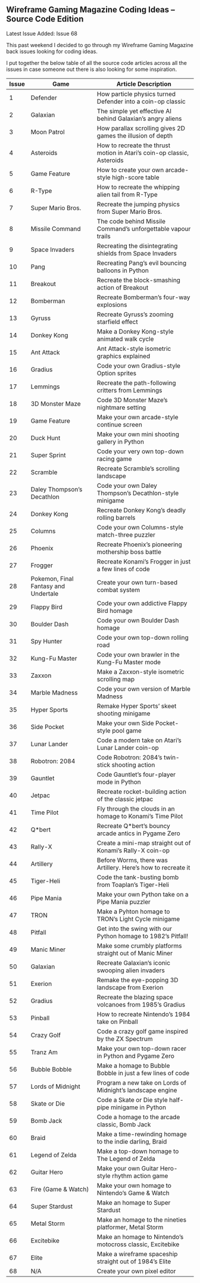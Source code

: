 ## Wireframe Gaming Magazine Coding Ideas – Source Code Edition

Latest Issue Added: Issue 68

This past weekend I decided to go through my Wireframe Gaming Magazine back issues looking for coding ideas.

I put together the below table of all the source code articles across all the issues in case someone out there is also looking for some inspiration.

| Issue | Game                                 | Article Description                                                     |
|-------|--------------------------------------|-------------------------------------------------------------------------|
| 1     | Defender                             | How particle physics turned Defender into a coin-op classic             |
| 2     | Galaxian                             | The simple yet effective AI behind Galaxian’s angry aliens              |
| 3     | Moon Patrol                          | How parallax scrolling gives 2D games the illusion of depth             |
| 4     | Asteroids                            | How to recreate the thrust motion in Atari’s coin-op classic, Asteroids |
| 5     | Game Feature                         | How to create your own arcade-style high-score table                    |
| 6     | R-Type                               | How to recreate the whipping alien tail from R-Type                     |
| 7     | Super Mario Bros.                    | Recreate the jumping physics from Super Mario Bros.                     |
| 8     | Missile Command                      | The code behind Missile Command’s unforgettable vapour trails           |
| 9     | Space Invaders                       | Recreating the disintegrating shields from Space Invaders               |
| 10    | Pang                                 | Recreating Pang’s evil bouncing balloons in Python                      |
| 11    | Breakout                             | Recreate the block-smashing action of Breakout                          |
| 12    | Bomberman                            | Recreate Bomberman’s four-way explosions                                |
| 13    | Gyruss                               | Recreate Gyruss’s zooming starfield effect                              |
| 14    | Donkey Kong                          | Make a Donkey Kong-style animated walk cycle                            |
| 15    | Ant Attack                           | Ant Attack-style isometric graphics explained                           |
| 16    | Gradius                              | Code your own Gradius-style Option sprites                              |
| 17    | Lemmings                             | Recreate the path-following critters from Lemmings                      |
| 18    | 3D Monster Maze                      | Code 3D Monster Maze’s nightmare setting                                |
| 19    | Game Feature                         | Make your own arcade-style continue screen                              |
| 20    | Duck Hunt                            | Make your own mini shooting gallery in Python                           |
| 21    | Super Sprint                         | Code your very own top-down racing game                                 |
| 22    | Scramble                             | Recreate Scramble’s scrolling landscape                                 |
| 23    | Daley Thompson’s Decathlon           | Code your own Daley Thompson’s Decathlon-style minigame                 |
| 24    | Donkey Kong                          | Recreate Donkey Kong’s deadly rolling barrels                           |
| 25    | Columns                              | Code your own Columns-style match-three puzzler                         |
| 26    | Phoenix                              | Recreate Phoenix’s pioneering mothership boss battle                    |
| 27    | Frogger                              | Recreate Konami’s Frogger in just a few lines of code                   |
| 28    | Pokemon, Final Fantasy and Undertale | Create your own turn-based combat system                                |
| 29    | Flappy Bird                          | Code your own addictive Flappy Bird homage                              |
| 30    | Boulder Dash                         | Code your own Boulder Dash homage                                       |
| 31    | Spy Hunter                           | Code your own top-down rolling road                                     |
| 32    | Kung-Fu Master                       | Code your own brawler in the Kung-Fu Master mode                        |
| 33    | Zaxxon                               | Make a Zaxxon-style isometric scrolling map                             |
| 34    | Marble Madness                       | Code your own version of Marble Madness                                 |
| 35    | Hyper Sports                         | Remake Hyper Sports’ skeet shooting minigame                            |
| 36    | Side Pocket                          | Make your own Side Pocket-style pool game                               |
| 37    | Lunar Lander                         | Code a modern take on Atari’s Lunar Lander coin-op                      |
| 38    | Robotron: 2084                       | Code Robotron: 2084’s twin-stick shooting action                        |
| 39    | Gauntlet                             | Code Gauntlet’s four-player mode in Python                              |
| 40    | Jetpac                               | Recreate rocket-building action of the classic jetpac                   |
| 41    | Time Pilot                           | Fly through the clouds in an homage to Konami’s Time Pilot              |
| 42    | Q*bert                               | Recreate Q*bert’s bouncy arcade antics in Pygame Zero                   |
| 43    | Rally-X                              | Create a mini-map straight out of Konami’s Rally-X coin-op              |
| 44    | Artillery                            | Before Worms, there was Artillery. Here’s how to recreate it            |
| 45    | Tiger-Heli                           | Code the tank-busting bomb from Toaplan’s Tiger-Heli                    |
| 46    | Pipe Mania                           | Make your own Python take on a Pipe Mania puzzler                       |
| 47    | TRON                                 | Make a Pyhton homage to TRON’s Light Cycle minigame                     |
| 48    | Pitfall                              | Get into the swing with our Python homage to 1982’s Pitfall!            |
| 49    | Manic Miner                          | Make some crumbly platforms straight out of Manic Miner                 |
| 50    | Galaxian                             | Recreate Galaxian’s iconic swooping alien invaders                      |
| 51    | Exerion                              | Remake the eye-popping 3D landscape from Exerion                        |
| 52    | Gradius                              | Recreate the blazing space volcanoes from 1985’s Gradius                |
| 53    | Pinball                              | How to recreate Nintendo’s 1984 take on Pinball                         |
| 54    | Crazy Golf                           | Code a crazy golf game inspired by the ZX Spectrum                      |
| 55    | Tranz Am                             | Make your own top-down racer in Python and Pygame Zero                  |
| 56    | Bubble Bobble                        | Make a homage to Bubble Bobble in just a few lines of code              |
| 57    | Lords of Midnight                    | Program a new take on Lords of Midnight’s landscape engine              |
| 58    | Skate or Die                         | Code a Skate or Die style half-pipe minigame in Python                  |
| 59    | Bomb Jack                            | Code a homage to the arcade classic, Bomb Jack                          |
| 60    | Braid                                | Make a time-rewinding homage to the indie darling, Braid                |
| 61    | Legend of Zelda                      | Make a top-down homage to The Legend of Zelda                           |
| 62    | Guitar Hero                          | Make your own Guitar Hero-style rhythm action game                      |
| 63    | Fire (Game & Watch)                  | Make your own homage to Nintendo’s Game & Watch                         |
| 64    | Super Stardust                       | Make an homage to Super Stardust                                        |
| 65    | Metal Storm                          | Make an homage to the nineties platformer, Metal Storm                  |
| 66    | Excitebike                           | Make an homage to Nintendo’s motocross classic, Excitebike              |
| 67    | Elite                                | Make a wireframe spaceship straight out of 1984’s Elite                 |
| 68    | N/A                                  | Create your own pixel editor                                            |

